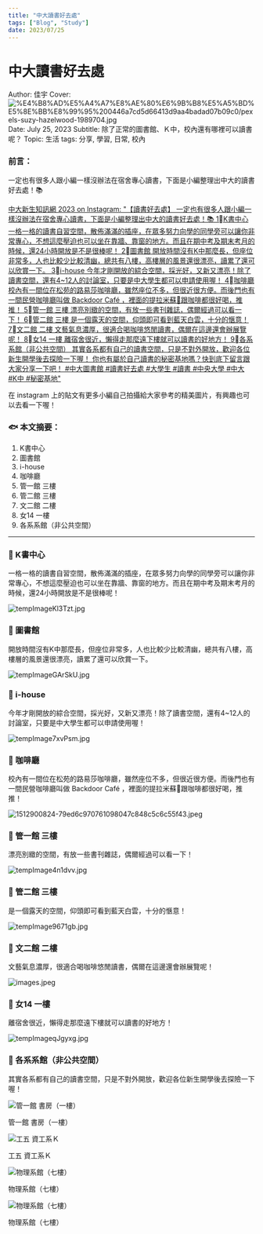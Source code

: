 ```yaml
---
title: "中大讀書好去處"
tags: ["Blog", "Study"]
date: 2023/07/25
---
```

# 中大讀書好去處

Author: 佳宇
Cover: ![%E4%B8%AD%E5%A4%A7%E8%AE%80%E6%9B%B8%E5%A5%BD%E5%8E%BB%E8%99%95%200446a7cd5d66413d9aa4badad07b09c0/pexels-suzy-hazelwood-1989704.jpg](https://github.com/NCU-FRESH/2024-blog/blob/main/%E4%B8%AD%E5%A4%A7%E8%AE%80%E6%9B%B8%E5%A5%BD%E5%8E%BB%E8%99%95/pexels-suzy-hazelwood-1989704.jpg?raw=true)
Date: July 25, 2023
Subtitle: 除了正常的圖書館、Ｋ中，校內還有哪裡可以讀書呢？
Topic: 生活
tags: 分享, 學習, 日常, 校內

### 前言：

一定也有很多人跟小編一樣沒辦法在宿舍專心讀書，下面是小編整理出中大的讀書好去處！📚

[中大新生知訊網 2023 on Instagram: "【讀書好去處】 一定也有很多人跟小編一樣沒辦法在宿舍專心讀書，下面是小編整理出中大的讀書好去處！📚  1⃣️K書中心     一格一格的讀書自習空間，散佈滿滿的插座，在眾多努力向學的同學旁可以讓你非常專心，不想這麼壓迫也可以坐在靠牆、靠窗的地方。而且在期中考及期末考月的時候，還24小時開放是不是很棒呢！   2⃣️圖書館     開放時間沒有K中那麼長，但座位非常多，人也比較少比較清幽，總共有八樓，高樓層的風景還很漂亮，讀累了還可以欣賞一下。   3⃣️i-house     今年才剛開放的綜合空間，採光好，又新又漂亮！除了讀書空間，還有4~12人的討論室，只要是中大學生都可以申請使用喔！   4⃣️咖啡廳     校內有一間位在松苑的路易莎咖啡廳，雖然座位不多，但很近很方便。而後門也有一間民營咖啡廳叫做 Backdoor Café ，裡面的提拉米蘇🍰跟咖啡都很好喝，推推！   5⃣️管一館 三樓     漂亮別緻的空間，有放一些書刊雜誌，偶爾經過可以看一下！   6⃣️管二館 三樓     是一個露天的空間，仰頭即可看到藍天白雲，十分的愜意！   7⃣️文二館 二樓     文藝氣息濃厚，很適合喝咖啡悠閒讀書，偶爾在這邊還會辦展覽呢！   8⃣️女14 一樓     離宿舍很近，懶得走那麼遠下樓就可以讀書的好地方！   9⃣️各系系館（非公共空間）     其實各系都有自己的讀書空間，只是不對外開放，歡迎各位新生開學後去探險一下喔！  你也有屬於自己讀書的秘密基地嗎？快到底下留言跟大家分享一下吧！  #中大圖書館 #讀書好去處 #大學生 #讀書 #中央大學 #中大 #K中 #秘密基地"](https://www.instagram.com/p/Cu84aSXrWl-/?utm_source=ig_web_copy_link&igshid=MzRlODBiNWFlZA==)

在 instagram 上的貼文有更多小編自己拍攝給大家參考的精美圖片，有興趣也可以去看一下喔！

### 🐟 本文摘要：

1. K書中心
2. 圖書館
3. i-house
4. 咖啡廳
5. 管一館 三樓
6. 管二館 三樓
7. 文二館 二樓
8. 女14 一樓
9. 各系系館（非公共空間）

---

### 📖 K書中心

一格一格的讀書自習空間，散佈滿滿的插座，在眾多努力向學的同學旁可以讓你非常專心，不想這麼壓迫也可以坐在靠牆、靠窗的地方。而且在期中考及期末考月的時候，還24小時開放是不是很棒呢！

![tempImageKl3Tzt.jpg](https://github.com/NCU-FRESH/2024-blog/blob/main/%E4%B8%AD%E5%A4%A7%E8%AE%80%E6%9B%B8%E5%A5%BD%E5%8E%BB%E8%99%95/tempImageKl3Tzt.jpg?raw=true)

### 📖 圖書館

開放時間沒有K中那麼長，但座位非常多，人也比較少比較清幽，總共有八樓，高樓層的風景還很漂亮，讀累了還可以欣賞一下。

![tempImageGArSkU.jpg](https://github.com/NCU-FRESH/2024-blog/blob/main/%E4%B8%AD%E5%A4%A7%E8%AE%80%E6%9B%B8%E5%A5%BD%E5%8E%BB%E8%99%95/tempImageGArSkU.jpg?raw=true)

### 📖 i-house

今年才剛開放的綜合空間，採光好，又新又漂亮！除了讀書空間，還有4~12人的討論室，只要是中大學生都可以申請使用喔！

![tempImage7xvPsm.jpg](https://github.com/NCU-FRESH/2024-blog/blob/main/%E4%B8%AD%E5%A4%A7%E8%AE%80%E6%9B%B8%E5%A5%BD%E5%8E%BB%E8%99%95/tempImage7xvPsm.jpg?raw=true)

### 📖 咖啡廳

校內有一間位在松苑的路易莎咖啡廳，雖然座位不多，但很近很方便。而後門也有一間民營咖啡廳叫做 Backdoor Café ，裡面的提拉米蘇🍰跟咖啡都很好喝，推推！

![1512900824-79ed6c970761098047c848c5c6c55f43.jpeg](https://github.com/NCU-FRESH/2024-blog/blob/main/%E4%B8%AD%E5%A4%A7%E8%AE%80%E6%9B%B8%E5%A5%BD%E5%8E%BB%E8%99%95/1512900824-79ed6c970761098047c848c5c6c55f43.jpeg?raw=true)

### 📖 管一館 三樓

漂亮別緻的空間，有放一些書刊雜誌，偶爾經過可以看一下！

![tempImage4n1dvv.jpg](https://github.com/NCU-FRESH/2024-blog/blob/main/%E4%B8%AD%E5%A4%A7%E8%AE%80%E6%9B%B8%E5%A5%BD%E5%8E%BB%E8%99%95/tempImage4n1dvv.jpg?raw=true)

### 📖 管二館 三樓

是一個露天的空間，仰頭即可看到藍天白雲，十分的愜意！

![tempImage9671gb.jpg](https://github.com/NCU-FRESH/2024-blog/blob/main/%E4%B8%AD%E5%A4%A7%E8%AE%80%E6%9B%B8%E5%A5%BD%E5%8E%BB%E8%99%95/tempImage9671gb.jpg?raw=true)

### 📖 文二館 二樓

文藝氣息濃厚，很適合喝咖啡悠閒讀書，偶爾在這邊還會辦展覽呢！

![images.jpeg](https://github.com/NCU-FRESH/2024-blog/blob/main/%E4%B8%AD%E5%A4%A7%E8%AE%80%E6%9B%B8%E5%A5%BD%E5%8E%BB%E8%99%95/images.jpeg?raw=true)

### 📖 女14 一樓

離宿舍很近，懶得走那麼遠下樓就可以讀書的好地方！

![tempImageqJgyxg.jpg](https://github.com/NCU-FRESH/2024-blog/blob/main/%E4%B8%AD%E5%A4%A7%E8%AE%80%E6%9B%B8%E5%A5%BD%E5%8E%BB%E8%99%95/tempImageqJgyxg.jpg?raw=true)

### 📖 各系系館（非公共空間）

其實各系都有自己的讀書空間，只是不對外開放，歡迎各位新生開學後去探險一下喔！

![管一館 書房（一樓）](https://github.com/NCU-FRESH/2024-blog/blob/main/%E4%B8%AD%E5%A4%A7%E8%AE%80%E6%9B%B8%E5%A5%BD%E5%8E%BB%E8%99%95/20220726012715637.jpeg?raw=true)

管一館 書房（一樓）

![工五 資工系Ｋ](https://github.com/NCU-FRESH/2024-blog/blob/main/%E4%B8%AD%E5%A4%A7%E8%AE%80%E6%9B%B8%E5%A5%BD%E5%8E%BB%E8%99%95/169137969_2582847342016323_6202075042051837153_n.jpeg?raw=true)

工五 資工系Ｋ

![物理系館（七樓）](https://github.com/NCU-FRESH/2024-blog/blob/main/%E4%B8%AD%E5%A4%A7%E8%AE%80%E6%9B%B8%E5%A5%BD%E5%8E%BB%E8%99%95/156415737_429623098252426_3587133400830611301_n-1-e1614786189242.jpeg?raw=true)

物理系館（七樓）

![物理系館（七樓）](https://github.com/NCU-FRESH/2024-blog/blob/main/%E4%B8%AD%E5%A4%A7%E8%AE%80%E6%9B%B8%E5%A5%BD%E5%8E%BB%E8%99%95/153373754_767725853950283_8759862765614021225_n-scaled.jpeg?raw=true)

物理系館（七樓）